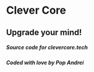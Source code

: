 # Clever Core
## Upgrade your mind!
##### Source code for clevercore.tech
##### Coded with love by Pop Andrei

